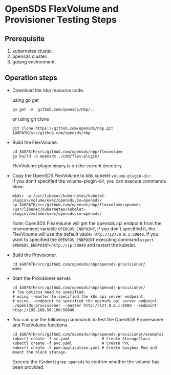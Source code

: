 # OpenSDS FlexVolume and Provisioner Testing Steps #

## Prerequisite ##
1. kubernetes cluster.
2. opensds cluster.
3. golang environment.

## Operation steps ##
* Download the nbp resource code.
	
	using go get  
	```
	go get -v  github.com/opensds/nbp/...
	```  
	or using git clone  
	```
	git clone https://github.com/opensds/nbp.git  $GOPATH/src/github.com/opensds/nbp
	```

* Build the FlexVolume.

	```
	cd $GOPATH/src/github.com/opensds/nbp/flexvolume
	go build -o opensds ./cmd/flex-plugin/
	```
	
    FlexVolume plugin binary is on the current directory.  


* Copy the OpenSDS FlexVolume to k8s kubelet `volume-plugin-dir`.  
	if you don't specified the volume-plugin-dir, you can execute commands blow:

	```
	mkdir -p /usr/libexec/kubernetes/kubelet-plugins/volume/exec/opensds.io~opensds/
	cp $GOPATH/src/github.com/opensds/nbp/flexvolume/opensds /usr/libexec/kubernetes/kubelet-plugins/volume/exec/opensds.io~opensds/
	```  
	Note: OpenSDS FlexVolume will get the opensds api endpoint from the environment variable `OPENSDS_ENDPOINT`, if you don't specified it, the FlexVloume will use the default vaule: `http://127.0.0.1:50040`. if you want to specified the `OPENSDS_ENDPOINT` executing command `export OPENSDS_ENDPOINT=http://ip:50040` and restart the kubelet.

* Build the Provisioner.

	```
	cd $GOPATH/src/github.com/opensds/nbp/opensds-provisioner/
	make
	```

* Start the Provisioner server.
	```
	cd $GOPATH/src/github.com/opensds/nbp/opensds-provisioner/
	# Tow options need to specified. 
	# using --master to specified the k8s api server endpoint.
	# using --endpoint to specified the opensds api server endpoint.
	./opensds-provisioner --master http://127.0.0.1:8080 --endpoint http://192.168.56.100:50040
	```

* You can use the following cammands to test the OpenSDS Proversioner and FlexVolume functions.

	```
	cd $GOPATH/src/github.com/opensds/nbp/opensds-provisioner/examples
	kubectl create -f sc.yaml              # Create StorageClass
	kubectl create -f pvc.yaml             # Create PVC
	kubectl create -f pod-application.yaml # Create busybox Pod and mount the block storage.
	```
	
	Execute the `findmnt|grep opensds` to confirm whether the volume has been provided.
